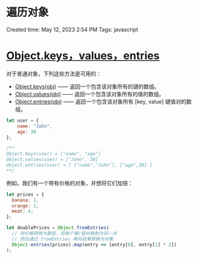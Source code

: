 # 遍历对象

Created time: May 12, 2023 2:54 PM
Tags: javascript

# [Object.keys，values，entries](https://zh.javascript.info/keys-values-entries#objectkeysvaluesentries)

对于普通对象，下列这些方法是可用的：

- [Object.keys(obj)](https://developer.mozilla.org/zh/docs/Web/JavaScript/Reference/Global_Objects/Object/keys) —— 返回一个包含该对象所有的键的数组。
- [Object.values(obj)](https://developer.mozilla.org/zh/docs/Web/JavaScript/Reference/Global_Objects/Object/values) —— 返回一个包含该对象所有的值的数组。
- [Object.entries(obj)](https://developer.mozilla.org/zh/docs/Web/JavaScript/Reference/Global_Objects/Object/entries) —— 返回一个包含该对象所有 [key, value] 键值对的数组。

```jsx
let user = {
	name: "John",
	age: 30
};

/**
Object.keys(user) = ["name", "age"]
Object.values(user) = ["John", 30]
Object.entries(user) = [ ["name","John"], ["age",30] ]
**/
```

例如，我们有一个带有价格的对象，并想将它们加倍：

```jsx
let prices = {
  banana: 1,
  orange: 2,
  meat: 4,
};

let doublePrices = Object.fromEntries(
  // 将价格转换为数组，将每个键/值对映射为另一对
  // 然后通过 fromEntries 再将结果转换为对象
  Object.entries(prices).map(entry => [entry[0], entry[1] * 2])
);
```